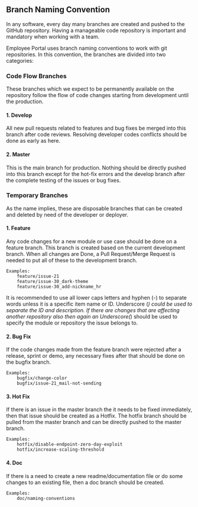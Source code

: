 ## Branch Naming Convention
In any software, every day many branches are created and pushed to the GitHub repository. Having a manageable code repository is important and mandatory when working with a team.

Employee Portal uses branch naming conventions to work with git repositories. 
In this convention, the branches are divided into two categories:

### Code Flow Branches 
These branches which we expect to be permanently available on the repository follow the flow of code changes starting from development until the production.

#### 1. Develop
All new pull requests related to features and bug fixes be merged into this branch after code reviews. Resolving developer codes conflicts should be done as early as here.

#### 2. Master
This is the main branch for production. Nothing should be directly pushed into this branch except for the hot-fix errors and the develop branch after the complete testing of the issues or bug fixes.
    
### Temporary Branches 
As the name implies, these are disposable branches that can be created and deleted by need of the developer or deployer.
#### 1. Feature
Any code changes for a new module or use case should be done on a feature branch. This branch is created based on the current development branch. When all changes are Done, a Pull Request/Merge Request is needed to put all of these to the development branch.
		
	Examples:
		feature/issue-21
		feature/issue-30_dark-theme
        feature/issue-30_add-nickname_hr


It is recommended to use all lower caps letters and hyphen (-) to separate words unless it is a specific item name or ID. Underscore (_) could be used to separate the ID and description.
If there are changes that are affecting another repository also then again an Underscore(_) should be used to specify the module or repository the issue belongs to.

#### 2. Bug Fix
If the code changes made from the feature branch were rejected after a release, sprint or demo, any necessary fixes after that should be done on the bugfix branch.
		
	Examples:
		bugfix/change-color
		bugfix/issue-21_mail-not-sending

#### 3. Hot Fix
If there is an issue in the master branch the it needs to be  fixed immediately, then that issue should be created as a Hotfix. The hotfix branch should be pulled from the master branch and can be directly pushed to the master branch. 
		
	Examples:
		hotfix/disable-endpoint-zero-day-exploit
		hotfix/increase-scaling-threshold

#### 4. Doc
If there is a need to create a new readme/documentation file or do some changes to an existing file, then a doc branch should be created.
		
	Examples:
		doc/naming-conventions
		

